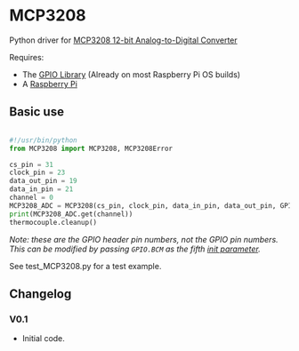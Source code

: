 # MCP3208
Python driver for [MCP3208 12-bit Analog-to-Digital Converter](http://www.microchip.com/downloads/en/DeviceDoc/21298e.pdf)

Requires:
- The [GPIO Library](https://code.google.com/p/raspberry-gpio-python/) (Already on most Raspberry Pi OS builds)
- A [Raspberry Pi](http://www.raspberrypi.org/)

## Basic use

```python

#!/usr/bin/python
from MCP3208 import MCP3208, MCP3208Error

cs_pin = 31
clock_pin = 23
data_out_pin = 19
data_in_pin = 21
channel = 0
MCP3208_ADC = MCP3208(cs_pin, clock_pin, data_in_pin, data_out_pin, GPIO.BOARD)
print(MCP3208_ADC.get(channel))
thermocouple.cleanup()

```

*Note: these are the GPIO header pin numbers, not the GPIO pin numbers.*  
*This can be modified by passing `GPIO.BCM` as the fifth [init parameter](https://github.com/Pete-C2/MCP3208/blob/master/MCP3208.py#L11).*

See test_MCP3208.py for a test example.

## Changelog

### V0.1

- Initial code.
